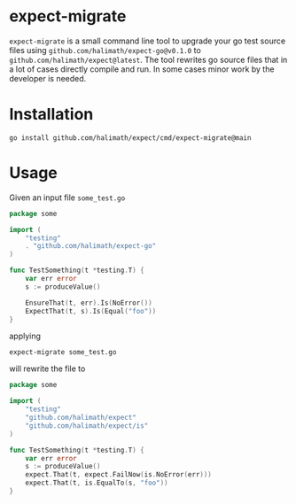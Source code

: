 # expect-migrate

`expect-migrate` is a small command line tool to upgrade your go test source files
using `github.com/halimath/expect-go@v0.1.0` to `github.com/halimath/expect@latest`. The tool rewrites
go source files that in a lot of cases directly compile and run. In some cases minor work by the developer
is needed.

# Installation

```shell
go install github.com/halimath/expect/cmd/expect-migrate@main
```

# Usage

Given an input file `some_test.go`

```go
package some

import (
	"testing"
	. "github.com/halimath/expect-go"
)

func TestSomething(t *testing.T) {
	var err error
	s := produceValue()

	EnsureThat(t, err).Is(NoError())
	ExpectThat(t, s).Is(Equal("foo"))
}
```

applying

```shell
expect-migrate some_test.go
```

will rewrite the file to 

```go
package some

import (
	"testing"
	"github.com/halimath/expect"
	"github.com/halimath/expect/is"
)

func TestSomething(t *testing.T) {
	var err error
	s := produceValue()
	expect.That(t, expect.FailNow(is.NoError(err)))
	expect.That(t, is.EqualTo(s, "foo"))
}
```
